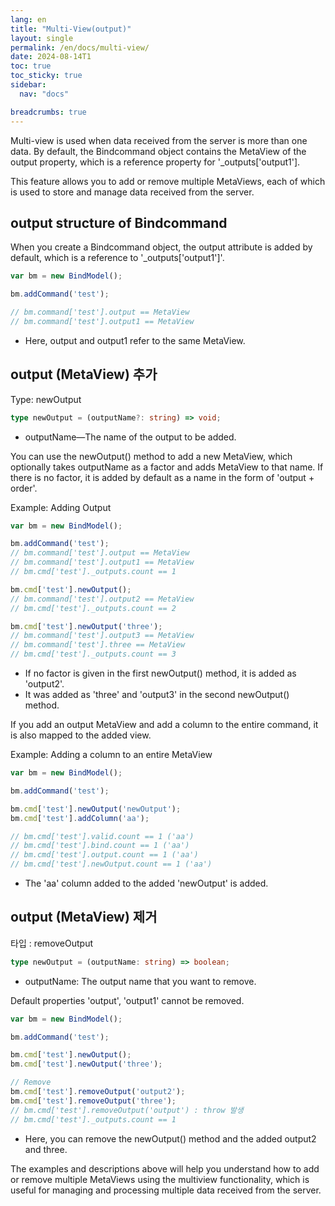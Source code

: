 ```yaml
---
lang: en
title: "Multi-View(output)"
layout: single
permalink: /en/docs/multi-view/
date: 2024-08-14T1
toc: true
toc_sticky: true
sidebar:
  nav: "docs"

breadcrumbs: true
---
```

Multi-view is used when data received from the server is more than one data. By default, the Bindcommand object contains the MetaView of the output property, which is a reference property for '_outputs['output1'].

This feature allows you to add or remove multiple MetaViews, each of which is used to store and manage data received from the server.

## output structure of Bindcommand

When you create a Bindcommand object, the output attribute is added by default, which is a reference to '_outputs['output1']'.

```js
var bm = new BindModel();

bm.addCommand('test');

// bm.command['test'].output == MetaView
// bm.command['test'].output1 == MetaView
```
- Here, output and output1 refer to the same MetaView.


## output (MetaView) 추가

Type: newOutput
```ts
type newOutput = (outputName?: string) => void;
```
- outputName—The name of the output to be added.

You can use the newOutput() method to add a new MetaView, which optionally takes outputName as a factor and adds MetaView to that name. 
If there is no factor, it is added by default as a name in the form of 'output + order'.

Example: Adding Output
```js
var bm = new BindModel();

bm.addCommand('test');
// bm.command['test'].output == MetaView
// bm.command['test'].output1 == MetaView
// bm.cmd['test']._outputs.count == 1

bm.cmd['test'].newOutput();
// bm.command['test'].output2 == MetaView
// bm.cmd['test']._outputs.count == 2

bm.cmd['test'].newOutput('three');
// bm.command['test'].output3 == MetaView
// bm.command['test'].three == MetaView
// bm.cmd['test']._outputs.count == 3
```
- If no factor is given in the first newOutput() method, it is added as 'output2'.
- It was added as 'three' and 'output3' in the second newOutput() method.

If you add an output MetaView and add a column to the entire command, it is also mapped to the added view.

Example: Adding a column to an entire MetaView
```js
var bm = new BindModel();

bm.addCommand('test');

bm.cmd['test'].newOutput('newOutput');
bm.cmd['test'].addColumn('aa');

// bm.cmd['test'].valid.count == 1 ('aa')
// bm.cmd['test'].bind.count == 1 ('aa')
// bm.cmd['test'].output.count == 1 ('aa')
// bm.cmd['test'].newOutput.count == 1 ('aa')
```
- The 'aa' column added to the added 'newOutput' is added.



## output (MetaView) 제거

타입 : removeOutput
```ts
type newOutput = (outputName: string) => boolean;
```
- outputName: The output name that you want to remove.

Default properties 'output', 'output1' cannot be removed.

```js
var bm = new BindModel();

bm.addCommand('test');

bm.cmd['test'].newOutput();
bm.cmd['test'].newOutput('three');

// Remove
bm.cmd['test'].removeOutput('output2');
bm.cmd['test'].removeOutput('three');
// bm.cmd['test'].removeOutput('output') : throw 발생
// bm.cmd['test']._outputs.count == 1
```
- Here, you can remove the newOutput() method and the added output2 and three.

The examples and descriptions above will help you understand how to add or remove multiple MetaViews using the multiview functionality, which is useful for managing and processing multiple data received from the server.

